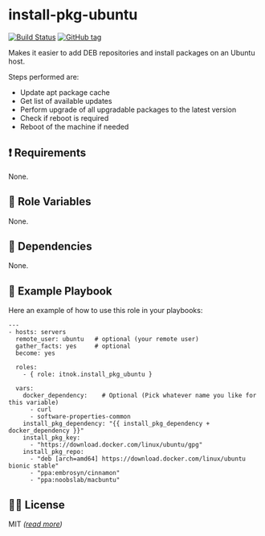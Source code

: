 install-pkg-ubuntu
==================

[![Build Status](https://travis-ci.org/itnok/ansible-role-install-pkg-ubuntu.svg?branch=master)](https://travis-ci.org/itnok/ansible-role-install-pkg-ubuntu) [![GitHub tag](https://img.shields.io/github/v/tag/itnok/ansible-role-install-pkg-ubuntu?sort=semver)](https://github.com/itnok/ansible-role-install-pkg-ubuntu/tags/)

Makes it easier to add DEB repositories and install packages on an Ubuntu host.

Steps performed are:

  - Update apt package cache
  - Get list of available updates
  - Perform upgrade of all upgradable packages to the latest version
  - Check if reboot is required
  - Reboot of the machine if needed


:exclamation: Requirements
--------------------------

None.


:abcd: Role Variables
---------------------

None.


:link: Dependencies
-------------------

None.


:notebook: Example Playbook
---------------------------

Here an example of how to use this role in your playbooks:

```
---
- hosts: servers
  remote_user: ubuntu   # optional (your remote user)
  gather_facts: yes     # optional
  become: yes

  roles:
    - { role: itnok.install_pkg_ubuntu }

  vars:
    docker_dependency:    # Optional (Pick whatever name you like for this variable)
      - curl
      - software-properties-common
    install_pkg_dependency: "{{ install_pkg_dependency + docker_dependency }}"
    install_pkg_key:
      - "https://download.docker.com/linux/ubuntu/gpg"
    install_pkg_repo:
      - "deb [arch=amd64] https://download.docker.com/linux/ubuntu bionic stable"
      - "ppa:embrosyn/cinnamon"
      - "ppa:noobslab/macbuntu"
```

:guardsman: License
-------------------

MIT _([read more](LICENSE.md))_

